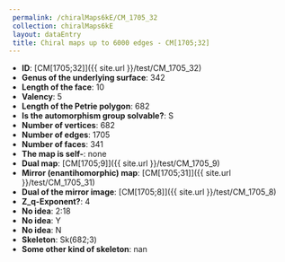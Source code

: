 ```yaml
--- 
 permalink: /chiralMaps6kE/CM_1705_32 
 collection: chiralMaps6kE
 layout: dataEntry
 title: Chiral maps up to 6000 edges - CM[1705;32]
---
```


- **ID**: [CM[1705;32]]({{ site.url }}/test/CM_1705_32)
- **Genus of the underlying surface**: 342
- **Length of the face**: 10
- **Valency**: 5
- **Length of the Petrie polygon**: 682
- **Is the automorphism group solvable?**: S
- **Number of vertices**: 682
- **Number of edges**: 1705
- **Number of faces**: 341
- **The map is self-**: none
- **Dual map**: [CM[1705;9]]({{ site.url }}/test/CM_1705_9)
- **Mirror (enantihomorphic) map**: [CM[1705;31]]({{ site.url }}/test/CM_1705_31)
- **Dual of the mirror image**: [CM[1705;8]]({{ site.url }}/test/CM_1705_8)
- **Z_q-Exponent?**: 4
- **No idea**:  2:18
- **No idea**: Y
- **No idea**: N
- **Skeleton**: Sk(682;3)
- **Some other kind of skeleton**: nan
